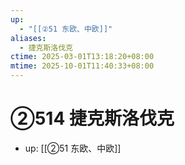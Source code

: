 ```yaml
---
up:
  - "[[②51 东欧、中欧]]"
aliases:
  - 捷克斯洛伐克
ctime: 2025-03-01T13:18:20+08:00
mtime: 2025-10-01T11:40:33+08:00
---
```


# ②514 捷克斯洛伐克

- up: [[②51 东欧、中欧]]
